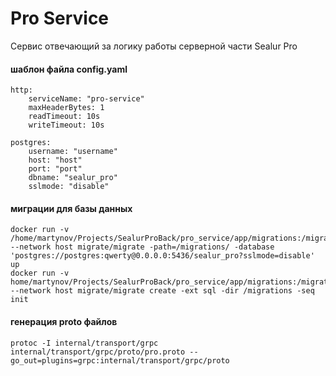 # Pro Service

Сервис отвечающий за логику работы серверной части Sealur Pro

#### шаблон файла config.yaml
    http:
        serviceName: "pro-service"
        maxHeaderBytes: 1
        readTimeout: 10s
        writeTimeout: 10s

    postgres:
        username: "username"
        host: "host"
        port: "port"
        dbname: "sealur_pro"
        sslmode: "disable"

#### миграции для базы данных

    docker run -v /home/martynov/Projects/SealurProBack/pro_service/app/migrations:/migrations --network host migrate/migrate -path=/migrations/ -database 'postgres://postgres:qwerty@0.0.0.0:5436/sealur_pro?sslmode=disable' up
    docker run -v home/martynov/Projects/SealurProBack/pro_service/app/migrations:/migrations --network host migrate/migrate create -ext sql -dir /migrations -seq init

#### генерация proto файлов

    protoc -I internal/transport/grpc internal/transport/grpc/proto/pro.proto --go_out=plugins=grpc:internal/transport/grpc/proto
